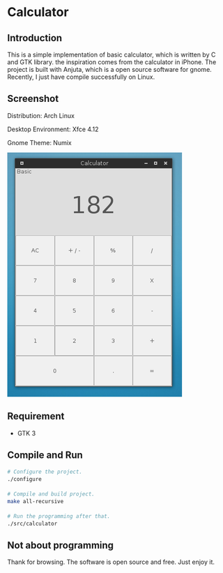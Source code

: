 # Calculator

## Introduction

This is a simple implementation of basic calculator, which is written by C and GTK library. the inspiration comes from the calculator in iPhone. The project is built with Anjuta, which is a open source software for gnome. Recently, I just have compile successfully on Linux.

## Screenshot

Distribution: Arch Linux

Desktop Environment: Xfce 4.12

Gnome Theme: Numix

![image](Screenshot/Screenshot.png)

## Requirement

* GTK 3

## Compile and Run

``` sh
# Configure the project.
./configure

# Compile and build project.
make all-recursive

# Run the programming after that.
./src/calculator
```

## Not about programming

Thank for browsing. The software is open source and free. Just enjoy it.
